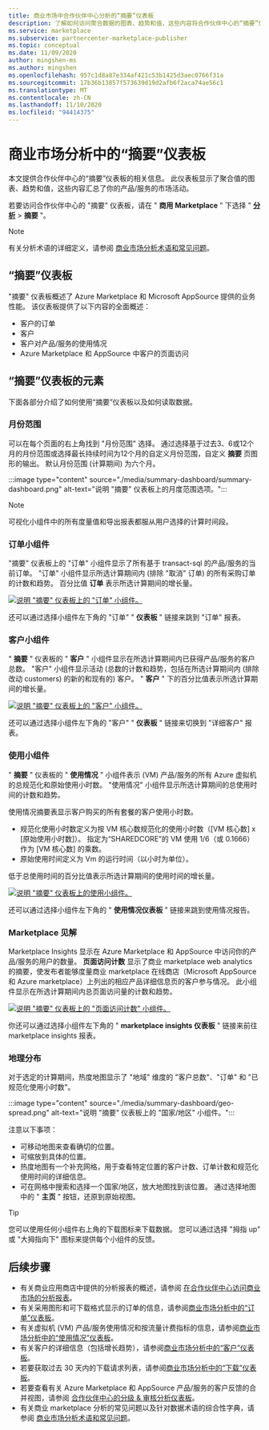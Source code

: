 ```yaml
---
title: 商业市场中合作伙伴中心分析的“摘要”仪表板
description: 了解如何访问聚合数据的图表、趋势和值，这些内容将合作伙伴中心的“摘要”仪表板中的活动汇总在一起。
ms.service: marketplace
ms.subservice: partnercenter-marketplace-publisher
ms.topic: conceptual
ms.date: 11/09/2020
author: mingshen-ms
ms.author: mingshen
ms.openlocfilehash: 957c1d8a87e334af421c53b1425d3aec0766f31a
ms.sourcegitcommit: 17b36b13857f573639d19d2afb6f2aca74ae56c1
ms.translationtype: MT
ms.contentlocale: zh-CN
ms.lasthandoff: 11/10/2020
ms.locfileid: "94414375"
---
```

# <a name="summary-dashboard-in-commercial-marketplace-analytics"></a>商业市场分析中的“摘要”仪表板

本文提供合作伙伴中心的“摘要”仪表板的相关信息。 此仪表板显示了聚合值的图表、趋势和值，这些内容汇总了你的产品/服务的市场活动。

若要访问合作伙伴中心的 "摘要" 仪表板，请在 " **商用 Marketplace** " 下选择 " **[分析](https://partner.microsoft.com/dashboard/commercial-marketplace/analytics/summary)**  >  **摘要** "。

>[!NOTE]
> 有关分析术语的详细定义，请参阅 [商业市场分析术语和常见问题](./partner-center-portal/faq-terminology.md)。

## <a name="summary-dashboard"></a>“摘要”仪表板

"摘要" 仪表板概述了 Azure Marketplace 和 Microsoft AppSource 提供的业务性能。 该仪表板提供了以下内容的全面概述：

- 客户的订单
- 客户
- 客户对产品/服务的使用情况
- Azure Marketplace 和 AppSource 中客户的页面访问

## <a name="elements-of-the-summary-dashboard"></a>“摘要”仪表板的元素

下面各部分介绍了如何使用“摘要”仪表板以及如何读取数据。

### <a name="month-range"></a>月份范围

可以在每个页面的右上角找到 "月份范围" 选择。 通过选择基于过去3、6或12个月的月份范围或选择最长持续时间为12个月的自定义月份范围，自定义 **摘要** 页图形的输出。 默认月份范围 (计算期间) 为六个月。

:::image type="content" source="./media/summary-dashboard/summary-dashboard.png" alt-text="说明 &quot;摘要&quot; 仪表板上的月度范围选项。":::

> [!NOTE]
> 可视化小组件中的所有度量值和导出报表都服从用户选择的计算时间段。

### <a name="orders-widget"></a>订单小组件

"摘要" 仪表板上的 "订单" 小组件显示了所有基于 transact-sql 的产品/服务的当前订单。 "订单" 小组件显示所选计算期间内 (排除 "取消" 订单) 的所有采购订单的计数和趋势。 百分比值 **订单** 表示所选计算期间的增长量。

[![说明 "摘要" 仪表板上的 "订单" 小组件。](./media/summary-dashboard/orders-widget.png)](./media/summary-dashboard/orders-widget.png#lightbox)


还可以通过选择小组件左下角的 "订单" " **仪表板** " 链接来跳到 "订单" 报表。

### <a name="customers-widget"></a>客户小组件

" **摘要** " 仪表板的 " **客户** " 小组件显示在所选计算期间内已获得产品/服务的客户总数。 "客户" 小组件显示活动 (总数的计数和趋势，包括在所选计算期间内 (排除改动 customers) 的新的和现有的) 客户。 " **客户** " 下的百分比值表示所选计算期间的增长量。

[![说明 "摘要" 仪表板上的 "客户" 小组件。](./media/summary-dashboard/customers-widget.png)](./media/summary-dashboard/customers-widget.png#lightbox)

还可以通过选择小组件左下角的 "客户" " **仪表板** " 链接来切换到 "详细客户" 报表。

### <a name="usage-widget"></a>使用小组件

" **摘要** " 仪表板的 " **使用情况** " 小组件表示 (VM) 产品/服务的所有 Azure 虚拟机的总规范化和原始使用小时数。 "使用情况" 小组件显示所选计算期间的总使用时间的计数和趋势。

使用情况摘要表显示客户购买的所有套餐的客户使用小时数。

- 规范化使用小时数定义为按 VM 核心数规范化的使用小时数（[VM 核心数] x [原始使用小时数]）。 指定为“SHAREDCORE”的 VM 使用 1/6（或 0.1666）作为 [VM 核心数] 的乘数。
- 原始使用时间定义为 Vm 的运行时间（以小时为单位）。

低于总使用时间的百分比值表示所选计算期间的使用时间的增长量。

[![说明 "摘要" 仪表板上的使用小组件。](./media/summary-dashboard/usage-widget.png)](./media/summary-dashboard/usage-widget.png#lightbox)

还可以通过选择小组件左下角的 " **使用情况仪表板** " 链接来跳到使用情况报告。

### <a name="marketplace-insights"></a>Marketplace 见解

Marketplace Insights 显示在 Azure Marketplace 和 AppSource 中访问你的产品/服务的用户的数量。 **页面访问计数** 显示了商业 marketplace web analytics 的摘要，使发布者能够度量商业 marketplace 在线商店（Microsoft AppSource 和 Azure marketplace）上列出的相应产品详细信息页的客户参与情况。 此小组件显示在所选计算期间内总页面访问量的计数和趋势。

[![说明 "摘要" 仪表板上的 "页面访问计数" 小组件。](./media/summary-dashboard/page-visit-count.png)](./media/summary-dashboard/page-visit-count.png#lightbox)

你还可以通过选择小组件左下角的 " **marketplace insights 仪表板** " 链接来前往 marketplace insights 报表。

### <a name="geographical-spread"></a>地理分布

对于选定的计算期间，热度地图显示了 "地域" 维度的 "客户总数"、"订单" 和 "已规范化使用小时数"。

:::image type="content" source="./media/summary-dashboard/geo-spread.png" alt-text="说明 &quot;摘要&quot; 仪表板上的 &quot;国家/地区&quot; 小组件。":::

注意以下事项：

- 可移动地图来查看确切的位置。
- 可缩放到具体的位置。
- 热度地图有一个补充网格，用于查看特定位置的客户计数、订单计数和规范化使用时间的详细信息。
- 可在网格中搜索和选择一个国家/地区，放大地图找到该位置。 通过选择地图中的 " **主页** " 按钮，还原到原始视图。

> [!TIP]
> 您可以使用任何小组件右上角的下载图标来下载数据。 您可以通过选择 "拇指 up" 或 "大拇指向下" 图标来提供每个小组件的反馈。

## <a name="next-steps"></a>后续步骤

- 有关商业应用商店中提供的分析报表的概述，请参阅 [在合作伙伴中心访问商业市场的分析报表](./partner-center-portal/analytics.md)。
- 有关采用图形和可下载格式显示的订单的信息，请参阅[商业市场分析中的“订单”仪表板](orders-dashboard.md)。
- 有关虚拟机 (VM) 产品/服务使用情况和按流量计费指标的信息，请参阅[商业市场分析中的“使用情况”仪表板](usage-dashboard.md)。
- 有关客户的详细信息（包括增长趋势），请参阅[商业市场分析中的“客户”仪表板](customer-dashboard.md)。
- 若要获取过去 30 天内的下载请求列表，请参阅[商业市场分析中的“下载”仪表板](./partner-center-portal/downloads-dashboard.md)。
- 若要查看有关 Azure Marketplace 和 AppSource 产品/服务的客户反馈的合并视图，请参阅 [合作伙伴中心的分级 & 审核分析仪表板](./partner-center-portal/ratings-reviews.md)。
- 有关商业 marketplace 分析的常见问题以及针对数据术语的综合性字典，请参阅 [商业市场分析术语和常见问题](./partner-center-portal/faq-terminology.md)。
